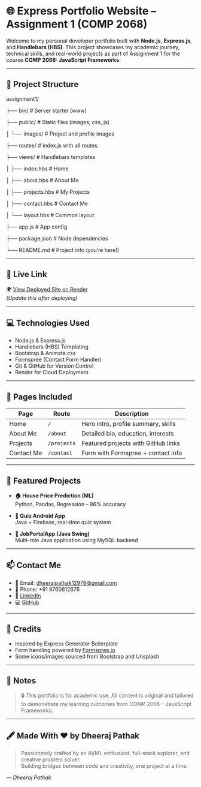 # 🌐 Express Portfolio Website – Assignment 1 (COMP 2068)

Welcome to my personal developer portfolio built with **Node.js**, **Express.js**, and **Handlebars (HBS)**. This project showcases my academic journey, technical skills, and real-world projects as part of Assignment 1 for the course **COMP 2068: JavaScript Frameworks**.

---

## 📁 Project Structure

assignment1/

├── bin/ # Server starter (www)

├── public/ # Static files (images, css, js)

│ └── images/ # Project and profile images

├── routes/ # index.js with all routes

├── views/ # Handlebars templates

│ ├── index.hbs # Home

│ ├── about.hbs # About Me

│ ├── projects.hbs # My Projects

│ ├── contact.hbs # Contact Me

│ └── layout.hbs # Common layout

├── app.js # App config

├── package.json # Node dependencies

└── README.md # Project info (you’re here!)


---

## 🔗 Live Link

🌍 [View Deployed Site on Render](https://your-render-link.onrender.com)  
*(Update this after deploying)*

---

## 💻 Technologies Used

- Node.js & Express.js
- Handlebars (HBS) Templating
- Bootstrap & Animate.css
- Formspree (Contact Form Handler)
- Git & GitHub for Version Control
- Render for Cloud Deployment

---

## 📄 Pages Included

| Page       | Route        | Description                            |
|------------|--------------|----------------------------------------|
| Home       | `/`          | Hero intro, profile summary, skills    |
| About Me   | `/about`     | Detailed bio, education, interests     |
| Projects   | `/projects`  | Featured projects with GitHub links    |
| Contact Me | `/contact`   | Form with Formspree + contact info     |

---

## 🚀 Featured Projects

- **🏠 House Price Prediction (ML)**  
  Python, Pandas, Regression – 86% accuracy  
  

- **📱 Quiz Android App**  
  Java + Firebase, real-time quiz system  
  

- **💼 JobPortalApp (Java Swing)**  
  Multi-role Java application using MySQL backend  
  
---

## 📫 Contact Me

- 📧 Email: dheerajpathak12979@gmail.com  
- 📱 Phone: +91 9760812676  
- 🔗 [LinkedIn](https://www.linkedin.com/in/dheeraj-pathak-/)  
- 💻 [GitHub](https://github.com/Dheeraj-pathak)

---

## 📜 Credits

- Inspired by Express Generator Boilerplate  
- Form handling powered by [Formspree.io](https://formspree.io)  
- Some icons/images sourced from Bootstrap and Unsplash

---

## 📌 Notes

> 🔒 This portfolio is for academic use. All content is original and tailored to demonstrate my learning outcomes from COMP 2068 – JavaScript Frameworks.


---

## 🖋️ Made With ❤️ by Dheeraj Pathak

> Passionately crafted by an AI/ML enthusiast, full-stack explorer, and creative problem solver.  
> Building bridges between code and creativity, one project at a time.

&mdash; *Dheeraj Pathak*
